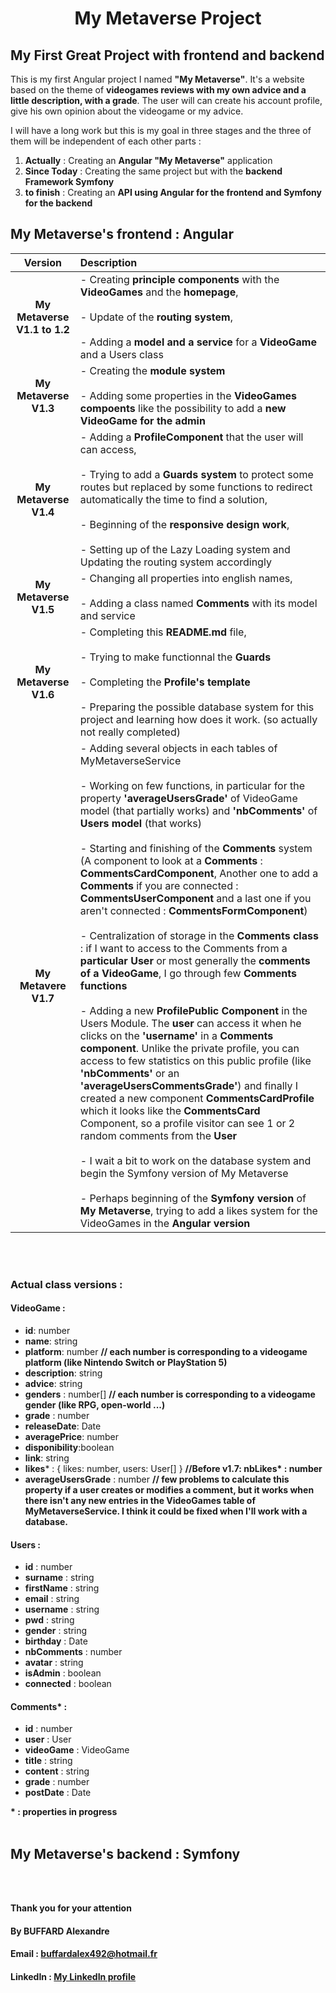 # <h1 style="text-align:center">My Metaverse Project</h1>

## My First Great Project with frontend and backend

This is my first Angular project I named **__"My Metaverse"__**. It's a website based on the theme of __videogames reviews with my own advice and a little description, with a grade__.
The user will can create his account profile, give his own opinion about the videogame or my advice.

I will have a long work but this is my goal in three stages and the three of them will be independent of each other parts :
1. **Actually** : Creating an __Angular "My Metaverse"__ application
2. **Since Today** : Creating the same project but with the __backend Framework Symfony__
3. **to finish** : Creating an __API using Angular for the frontend and Symfony for the backend__

## My Metaverse's frontend : Angular 

| **__Version__**  | **__Description__** |
|:--------:|:---------|
|  __My Metaverse V1.1 to 1.2__ | - Creating __principle components__ with the __VideoGames__ and the __homepage__, <br><br> - Update of the __routing system__, <br><br> - Adding a __model and a service__ for a __VideoGame__ and a Users class |
| __My Metaverse V1.3__ | - Creating the __module system__ <br><br> - Adding some properties in the __VideoGames compoents__ like the possibility to add a __new VideoGame for the admin__ |
| __My Metaverse V1.4__ | - Adding a __ProfileComponent__ that the user will can access, <br><br> - Trying to add a __Guards system__ to protect some routes but replaced by some functions to redirect automatically the time to find a solution,<br><br> - Beginning of the __responsive design work__,<br><br>- Setting up of the Lazy Loading system and Updating the routing system accordingly |
| __My Metaverse V1.5__ | - Changing all properties into english names,<br><br>- Adding a class named __Comments__ with its model and service |
| **__My Metaverse V1.6__** | - Completing this __README.md__ file,<br><br>- Trying to make functionnal the __Guards__<br><br> - Completing the __Profile's template__<br><br> - Preparing the possible database system for this project and learning how does it work. (so actually not really completed) |
| **__My Metavere V1.7__** | - Adding several objects in each tables of MyMetaverseService<br><br>- Working on few functions, in particular for the property __'averageUsersGrade'__ of VideoGame model (that partially works) and __'nbComments'__ of __Users model__ (that works) <br><br>- Starting and finishing of the __Comments__ system (A component to look at a __Comments__ : __CommentsCardComponent__, Another one to add a __Comments__ if you are connected : __CommentsUserComponent__ and a last one if you aren't connected : __CommentsFormComponent__)<br><br>- Centralization of storage in the __Comments class__ : if I want to access to the Comments from a __particular User__ or most generally the __comments of a VideoGame__, I go through few __Comments functions__<br><br>- Adding a new __ProfilePublic Component__ in the Users Module. The __user__ can access it when he clicks on the __'username'__ in a __Comments component__. Unlike the private profile, you can access to few statistics on this public profile (like __'nbComments'__ or an __'averageUsersCommentsGrade'__) and finally I created a new component __CommentsCardProfile__ which it looks like the __CommentsCard__ Component, so a profile visitor can see 1 or 2 random comments from the __User__<br><br>- I wait a bit to work on the database system and begin the Symfony version of My Metaverse <br><br> - Perhaps beginning of the __Symfony version__ of __My Metaverse__, trying to add a likes system for the VideoGames in the __Angular version__ |

<br><br>

### Actual class versions :

#### **__VideoGame__** :
* __id__: number
* __name__: string
* __platform__: number __// each number is corresponding to a videogame platform (like Nintendo Switch or PlayStation 5)__
* __description__: string
* __advice__: string
* __genders__ : number[]  __// each number is corresponding to a videogame gender (like RPG, open-world ...)__
* __grade__ : number
* __releaseDate__: Date
* __averagePrice__: number
* __disponibility__:boolean
* __link__: string
* __likes__* : { likes: number, users: User[] } __//Before v1.7: nbLikes* : number__
* __averageUsersGrade__ : number __// few problems to calculate this property if a user creates or modifies a comment, but it works when there isn't any new entries in the VideoGames table of MyMetaverseService. I think it could be fixed when I'll work with a database.__

#### **__Users__** :
* __id__ : number
* __surname__ : string
* __firstName__ : string
* __email__ : string
* __username__ : string
* __pwd__ : string 
* __gender__ : string
* __birthday__ : Date
* __nbComments__ : number
* __avatar__ : string
* __isAdmin__ : boolean
* __connected__ : boolean

#### **__Comments__*** :
* __id__ : number
* __user__ : User
* __videoGame__ : VideoGame
* __title__ : string
* __content__ : string
* __grade__ : number
* __postDate__ : Date

**__\* : properties in progress__**
<br><br>

## My Metaverse's backend : Symfony

<br><br>


**Thank you for your attention**

#### By BUFFARD Alexandre
#### Email : buffardalex492@hotmail.fr
#### LinkedIn : [My LinkedIn profile](https://www.linkedin.com/in/alexandre-buffard-973997153/)
